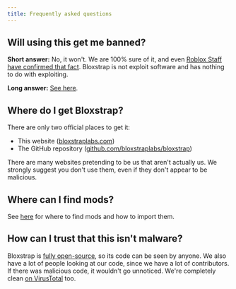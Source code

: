 ```yaml
---
title: Frequently asked questions
---
```


## Will using this get me banned?

**Short answer:** No, it won't. We are 100% sure of it, and even [Roblox Staff have confirmed that fact](https://devforum.roblox.com/t/welcoming-byfron-to-roblox/2018233/693?u=xtremeguy2256). Bloxstrap is not exploit software and has nothing to do with exploiting.


**Long answer:** [See here](/wiki/info/bloxstrap-and-bans).

## Where do I get Bloxstrap?

There are only two official places to get it: 
- This website ([bloxstraplabs.com](https://bloxstraplabs.com)) 
- The GitHub repository ([github.com/bloxstraplabs/bloxstrap](https://github.com/bloxstraplabs/bloxstrap))

There are many websites pretending to be us that aren't actually us. We strongly suggest you don't use them, even if they don't appear to be malicious.

## Where can I find mods?

See [here](/wiki/features/modding/#finding-mods-to-use) for where to find mods and how to import them.

## How can I trust that this isn't malware?

Bloxstrap is [fully open-source](https://github.com/bloxstraplabs/bloxstrap), so its code can be seen by anyone. We also have a lot of people looking at our code, since we have a lot of contributors. If there was malicious code, it wouldn't go unnoticed. We're completely clean [on VirusTotal](https://www.virustotal.com/gui/file/c7f713edb0ccbc992e03546e711ae19a34e5a600fa88e615c5977f31b25cd82d) too.

